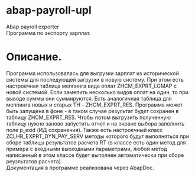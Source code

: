 # abap-payroll-upl
Abap payroll exporter \
Программа по экспорту зарплат.
# Описание.
Программа использовалась для выгрузки зарплат из исторической системы для последующей загрузки в новую систему. При этом есть настроечная таблица меппинга вида оплат ZHCM_EXPRT_LGMAP с новой системой. Если замепить несколько видов оплат на один, то при выводе суммы они суммируются. Есть аналогичная таблица для меппинга новых и старых ТН - ZHCM_EXPRT_RES. Программа может быть запущена в фоне - в таком случае результат будет сохранен в таблицу ZHCM_EXPRT_RES. Чтобы потом выгрузить полученную таблицу нужно заново запустить отчет и на экране выбора заполнить поле p_exid (ИД сохранения). Также есть настроечный класс ZCLHR_EXPRT_DYN_PAY_SERV методы которого будут выполняться при сборе таблицы результатов расчета RT (в классе есть один метод для примера с входными выоходными параметрами, любой метод написанный в этом классе будет выполнен автоматически при сборе реузльтатов расчета). \
Документация в программе реализована через AbapDoc.
